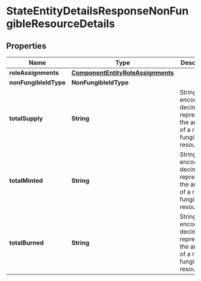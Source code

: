 

# StateEntityDetailsResponseNonFungibleResourceDetails


## Properties

| Name | Type | Description | Notes |
|------------ | ------------- | ------------- | -------------|
|**roleAssignments** | [**ComponentEntityRoleAssignments**](ComponentEntityRoleAssignments.md) |  |  |
|**nonFungibleIdType** | **NonFungibleIdType** |  |  |
|**totalSupply** | **String** | String-encoded decimal representing the amount of a related fungible resource. |  |
|**totalMinted** | **String** | String-encoded decimal representing the amount of a related fungible resource. |  |
|**totalBurned** | **String** | String-encoded decimal representing the amount of a related fungible resource. |  |



